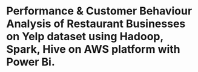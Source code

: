 # Performance &amp; Customer Behaviour Analysis of Restaurant Businesses on Yelp dataset using Hadoop, Spark, Hive on AWS platform with Power Bi.
